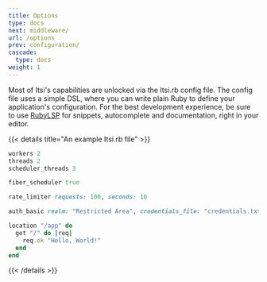 ```yaml
---
title: Options
type: docs
next: middleware/
url: /options
prev: configuration/
cascade:
  type: docs
weight: 1
---
```


Most of Itsi's capabilities are unlocked via the Itsi.rb config file.
The config file uses a simple DSL, where you can write plain Ruby to define your application's configuration.
For the best development experience, be sure to use [RubyLSP](https://shopify.github.io/ruby-lsp/) for snippets, autocomplete and documentation, right in your editor.

{{< details title="An example Itsi.rb file" >}}


```ruby {filename="Itsi.rb"}
workers 2
threads 2
scheduler_threads 3

fiber_scheduler true

rate_limiter requests: 100, seconds: 10

auth_basic realm: "Restricted Area", credentials_file: "credentials.txt"

location "/app" do
  get "/" do |req|
    req.ok "Hello, World!"
  end
end

```
{{< /details >}}
